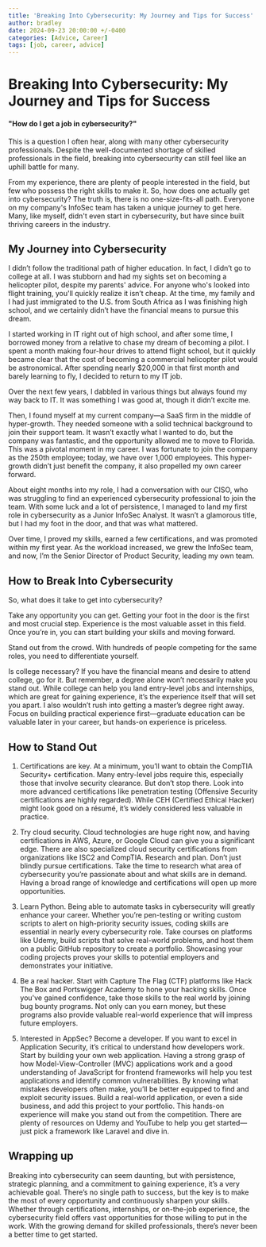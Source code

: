 ```yaml
---
title: 'Breaking Into Cybersecurity: My Journey and Tips for Success'
author: bradley
date: 2024-09-23 20:00:00 +/-0400
categories: [Advice, Career]
tags: [job, career, advice] 
---
```


# Breaking Into Cybersecurity: My Journey and Tips for Success

#### "How do I get a job in cybersecurity?"

This is a question I often hear, along with many other cybersecurity professionals. Despite the well-documented shortage of skilled professionals in the field, breaking into cybersecurity can still feel like an uphill battle for many.

From my experience, there are plenty of people interested in the field, but few who possess the right skills to make it. So, how does one actually get into cybersecurity? The truth is, there is no one-size-fits-all path. Everyone on my company's InfoSec team has taken a unique journey to get here. Many, like myself, didn't even start in cybersecurity, but have since built thriving careers in the industry.

## My Journey into Cybersecurity
I didn’t follow the traditional path of higher education. In fact, I didn’t go to college at all. I was stubborn and had my sights set on becoming a helicopter pilot, despite my parents' advice. For anyone who's looked into flight training, you'll quickly realize it isn’t cheap. At the time, my family and I had just immigrated to the U.S. from South Africa as I was finishing high school, and we certainly didn’t have the financial means to pursue this dream.

I started working in IT right out of high school, and after some time, I borrowed money from a relative to chase my dream of becoming a pilot. I spent a month making four-hour drives to attend flight school, but it quickly became clear that the cost of becoming a commercial helicopter pilot would be astronomical. After spending nearly $20,000 in that first month and barely learning to fly, I decided to return to my IT job.

Over the next few years, I dabbled in various things but always found my way back to IT. It was something I was good at, though it didn’t excite me.

Then, I found myself at my current company—a SaaS firm in the middle of hyper-growth. They needed someone with a solid technical background to join their support team. It wasn’t exactly what I wanted to do, but the company was fantastic, and the opportunity allowed me to move to Florida. This was a pivotal moment in my career. I was fortunate to join the company as the 250th employee; today, we have over 1,000 employees. This hyper-growth didn’t just benefit the company, it also propelled my own career forward.

About eight months into my role, I had a conversation with our CISO, who was struggling to find an experienced cybersecurity professional to join the team. With some luck and a lot of persistence, I managed to land my first role in cybersecurity as a Junior InfoSec Analyst. It wasn’t a glamorous title, but I had my foot in the door, and that was what mattered.

Over time, I proved my skills, earned a few certifications, and was promoted within my first year. As the workload increased, we grew the InfoSec team, and now, I’m the Senior Director of Product Security, leading my own team.

## How to Break Into Cybersecurity
So, what does it take to get into cybersecurity?

Take any opportunity you can get. Getting your foot in the door is the first and most crucial step. Experience is the most valuable asset in this field. Once you’re in, you can start building your skills and moving forward.

Stand out from the crowd. With hundreds of people competing for the same roles, you need to differentiate yourself.

Is college necessary? If you have the financial means and desire to attend college, go for it. But remember, a degree alone won’t necessarily make you stand out. While college can help you land entry-level jobs and internships, which are great for gaining experience, it’s the experience itself that will set you apart. I also wouldn’t rush into getting a master’s degree right away. Focus on building practical experience first—graduate education can be valuable later in your career, but hands-on experience is priceless.

## How to Stand Out
1. Certifications are key. At a minimum, you’ll want to obtain the CompTIA Security+ certification. Many entry-level jobs require this, especially those that involve security clearance. But don’t stop there. Look into more advanced certifications like penetration testing (Offensive Security certifications are highly regarded). While CEH (Certified Ethical Hacker) might look good on a résumé, it’s widely considered less valuable in practice.

2. Try cloud security. Cloud technologies are huge right now, and having certifications in AWS, Azure, or Google Cloud can give you a significant edge. There are also specialized cloud security certifications from organizations like ISC2 and CompTIA.
Research and plan. Don’t just blindly pursue certifications. Take the time to research what area of cybersecurity you’re passionate about and what skills are in demand. Having a broad range of knowledge and certifications will open up more opportunities.

3. Learn Python. Being able to automate tasks in cybersecurity will greatly enhance your career. Whether you’re pen-testing or writing custom scripts to alert on high-priority security issues, coding skills are essential in nearly every cybersecurity role. Take courses on platforms like Udemy, build scripts that solve real-world problems, and host them on a public GitHub repository to create a portfolio. Showcasing your coding projects proves your skills to potential employers and demonstrates your initiative.

4. Be a real hacker. Start with Capture The Flag (CTF) platforms like Hack The Box and Portswigger Academy to hone your hacking skills. Once you've gained confidence, take those skills to the real world by joining bug bounty programs. Not only can you earn money, but these programs also provide valuable real-world experience that will impress future employers.

5. Interested in AppSec? Become a developer. If you want to excel in Application Security, it’s critical to understand how developers work. Start by building your own web application. Having a strong grasp of how Model-View-Controller (MVC) applications work and a good understanding of JavaScript for frontend frameworks will help you test applications and identify common vulnerabilities. By knowing what mistakes developers often make, you’ll be better equipped to find and exploit security issues. Build a real-world application, or even a side business, and add this project to your portfolio. This hands-on experience will make you stand out from the competition. There are plenty of resources on Udemy and YouTube to help you get started—just pick a framework like Laravel and dive in.

## Wrapping up
Breaking into cybersecurity can seem daunting, but with persistence, strategic planning, and a commitment to gaining experience, it’s a very achievable goal. There’s no single path to success, but the key is to make the most of every opportunity and continuously sharpen your skills. Whether through certifications, internships, or on-the-job experience, the cybersecurity field offers vast opportunities for those willing to put in the work. With the growing demand for skilled professionals, there’s never been a better time to get started.